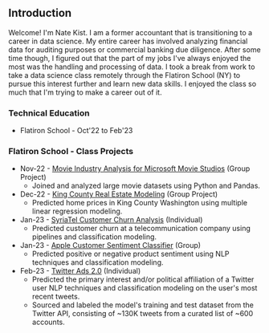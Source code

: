 ## Introduction

Welcome! I'm Nate Kist.  I am a former accountant that is transitioning to a career in data science.  My entire career has involved analyzing financial data for auditing purposes or commercial banking due diligence.  After some time though, I figured out that the part of my jobs I've always enjoyed the most was the handling and processing of data.  I took a break from work to take a data science class remotely through the Flatiron School (NY) to pursue this interest further and learn new data skills.  I enjoyed the class so much that I'm trying to make a career out of it.   

### Technical Education
- Flatiron School - Oct'22 to Feb'23

### Flatiron School - Class Projects
* Nov-22 - [Movie Industry Analysis for Microsoft Movie Studios](https://github.com/fetterollie/Microsoft-Movie-Analysis)  (Group Project)
    * Joined and analyzed large movie datasets using Python and Pandas.
* Dec-22 - [King County Real Estate Modeling](https://github.com/ilanhaskel/Sleep-Regression-Project2)  (Group Project)
    * Predicted home prices in King County Washington using multiple linear regression modeling.
* Jan-23 - [SyriaTel Customer Churn Analysis](https://github.com/nate102938/SyriaTel_customer_churn) (Individual)
    * Predicted customer churn at a telecommunication company using pipelines and classification modeling.
* Jan-23 - [Apple Customer Sentiment Classifier](https://github.com/josecastillofl/phase_4_project) (Group)
    * Predicted positive or negative product sentiment using NLP techniques and classification modeling.
* Feb-23 - [Twitter Ads 2.0](https://github.com/nate102938/twitter_classifier) (Individual)
    * Predicted the primary interest and/or political affiliation of a Twitter user NLP techniques and classification modeling on the user's most recent tweets.
    * Sourced and labeled the model's training and test dataset from the Twitter API, consisting of ~130K tweets from a curated list of ~600 accounts.
